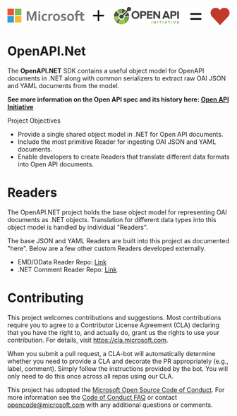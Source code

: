<!---
category: OpenAPI REST Swagger
-->

![Category overview screenshot](docs/images/oainet.png "Microsoft + OpenAPI = Love")

# OpenAPI.Net

The **OpenAPI.NET** SDK contains a useful object model for OpenAPI documents in .NET along with common serializers to extract raw OAI JSON and YAML documents from the model.

**See more information on the Open API spec and its history here: <a href="https://www.openapis.org">Open API Initiative</a>**

Project Objectives

- Provide a single shared object model in .NET for Open API documents.
- Include the most primitive Reader for ingesting OAI JSON and YAML documents.
- Enable developers to create Readers that translate different data formats into Open API documents. 

# Readers
The OpenAPI.NET project holds the base object model for representing OAI documents as .NET objects. Translation for different data types into this object model is handled by individual "Readers".

The base JSON and YAML Readers are built into this project as documented "here". Below are a few other custom Readers developed externally. 

- EMD/OData Reader Repo: <a href="https://github.com/Microsoft/OpenAPI.NET.OData.Reader">Link</a>
- .NET Comment Reader Repo: <a href="https://github.com/Microsoft/OpenAPI.NET.CSharpComment.Reader">Link</a>

# Contributing

This project welcomes contributions and suggestions.  Most contributions require you to agree to a
Contributor License Agreement (CLA) declaring that you have the right to, and actually do, grant us
the rights to use your contribution. For details, visit https://cla.microsoft.com.

When you submit a pull request, a CLA-bot will automatically determine whether you need to provide
a CLA and decorate the PR appropriately (e.g., label, comment). Simply follow the instructions
provided by the bot. You will only need to do this once across all repos using our CLA.

This project has adopted the [Microsoft Open Source Code of Conduct](https://opensource.microsoft.com/codeofconduct/).
For more information see the [Code of Conduct FAQ](https://opensource.microsoft.com/codeofconduct/faq/) or
contact [opencode@microsoft.com](mailto:opencode@microsoft.com) with any additional questions or comments.
